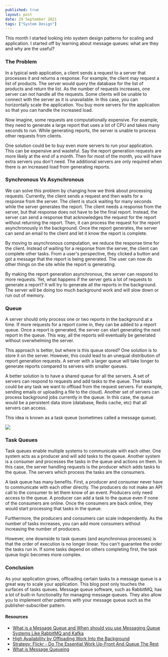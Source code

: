 ```yaml
---
published: true
layout: post
date: 29 September 2021
tags: ["System Design"]
---
```


This month I started looking into system design patterns for scaling and application. I started off by learning about message queues: what are they and why are the useful?

### The Problem

In a typical web application, a client sends a request to a server that processes it and returns a response. For example, the client may request a list of products. The server would query the database for the list of products and return the list. As the number of requests increases, one server can not handle all the requests. Some clients will be unable to connect with the server as it is unavailable. In this case, you can horizontally scale the application. You buy more servers for the application so that you can handle the increased load.

Now imagine, some requests are computationally expensive. For example, they need to generate a large report that uses a lot of CPU and takes many seconds to run. While generating reports, the server is unable to process other requests from clients.

One solution could be to buy even more servers to run your application. This can be expensive and wasteful. Say the report generation requests are more likely at the end of a month. Then for most of the month, you will have extra servers you don't need. The additional servers are only required when there is an increased load from generating reports.

### Synchronous Vs Asynchronous

We can solve this problem by changing how we think about processing requests. Currently, the client sends a request and then waits for a response from the server. The client is stuck waiting for many seconds while the server generates the report. The client needs a response from the server, but that response does not have to be the final report. Instead, the server can send a response that acknowledges the request for the report without returning the report. Then, it can process the request for the report asynchronously in the background. Once the report generates, the server can send an email to the client and let it know the report is complete.

By moving to asynchronous computation, we reduce the response time for the client. Instead of waiting for a response from the server, the client can complete other tasks. From a user's perspective, they clicked a button and got a message that the report is being generated. The user can now do other things on the site while the report is generating.

By making the report generation asynchronous, the server can respond to more requests. Yet, what happens if the server gets a lot of requests to generate a report? It will try to generate all the reports in the background. The server will be doing too much background work and will slow down or run out of memory.

### Queue

A server should only process one or two reports in the background at a time. If more requests for a report come in, they can be added to a report queue. Once a report is generated, the server can start generating the next report in the queue. This way, all the reports will eventually be generated without overwhelming the server.

This approach is better, but where is this queue stored? One solution is to store it on the server. However, this could lead to an unequal distribution of report generation requests. A server with a larger queue will take longer to generate reports compared to servers with smaller queues.

A better solution is to have a shared queue for all the servers. A set of servers can respond to requests and add tasks to the queue. The tasks could be any task we want to offload from the request servers. For example, sending emails or uploading a file to the cloud).
Another set of servers can process background jobs currently in the queue. In this case, the queue would be a persistent data store (database, Redis cache, etc) that all servers can access.

This idea is known as a task queue (sometimes called a message queue).

![](https://www.cloudamqp.com/img/blog/thumb-mq.jpg)

### Task Queues

Task queues enable multiple systems to communicate with each other. One system acts as a producer and will add tasks to the queue. Another system is a consumer and processes the tasks in the queue and actions on them. In this case, the server handling requests is the producer which adds tasks to the queue. The servers which process the tasks are the consumers.

A task queue has many benefits. First, a producer and consumer never have to communicate with each other directly. The producers do not make an API call to the consumer to let them know of an event. Producers only need access to the queue. A producer can add a task to the queue even if none of the consumers are online. Once the consumers are back online, they would start processing that tasks in the queue.

Furthermore, the producers and consumers can scale independently. As the number of tasks increases, you can add more consumers without increasing the number of producers.

However, one downside to task queues (and asynchronous processes) is that the order of execution is no longer linear. You can't guarantee the order the tasks run in. If some tasks depend on others completing first, the task queue logic becomes more complex.

### Conclusion

As your application grows, offloading certain tasks to a message queue is a great way to scale your application. This blog post only touches the surfaces of tasks queues. Message queue software, such as RabbitMQ, has a lot of built-in functionality for managing message queues. They also allow you to implement other patterns with your message queue such as the publisher-subscriber pattern.

#### Resources

- [What is a Message Queue and When should you use Messaging Queue Systems Like RabbitMQ and Kafka](https://www.youtube.com/watch?v=W4_aGb_MOls)
- [High Availability by Offloading Work Into the Background](https://shopify.engineering/high-availability-background-jobs)
- [Strategy: Flickr - Do The Essential Work Up-Front And Queue The Rest](http://highscalability.com/blog/2008/10/8/strategy-flickr-do-the-essential-work-up-front-and-queue-the.html)
- [What is Message Queueing](https://www.cloudamqp.com/blog/what-is-message-queuing.html)
